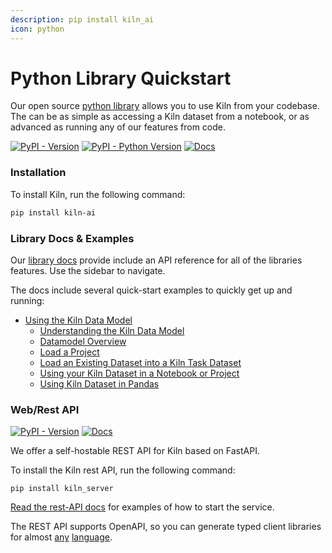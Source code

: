 ```yaml
---
description: pip install kiln_ai
icon: python
---
```


# Python Library Quickstart

Our open source [python library](https://pypi.org/project/kiln-ai/) allows you to use Kiln from your codebase. The can be as simple as accessing a Kiln dataset from a notebook, or as advanced as running any of our features from code.

[![PyPI - Version](https://img.shields.io/pypi/v/kiln-ai.svg?logo=pypi\&label=PyPI\&logoColor=gold)](https://pypi.org/project/kiln-ai/) [![PyPI - Python Version](https://img.shields.io/pypi/pyversions/kiln-ai.svg?logo=python\&label=Python\&logoColor=gold)](https://pypi.org/project/kiln-ai/) [![Docs](https://img.shields.io/badge/docs-pdoc-blue)](https://kiln-ai.github.io/Kiln/kiln_core_docs/index.html)&#x20;

### Installation

To install Kiln, run the following command:

```bash
pip install kiln-ai
```

### Library Docs & Examples

Our [library docs](https://kiln-ai.github.io/Kiln/kiln_core_docs/kiln_ai.html) provide include an API reference for all of the libraries features. Use the sidebar to navigate.

The docs include several quick-start examples to quickly get up and running:

* [Using the Kiln Data Model](https://kiln-ai.github.io/Kiln/kiln_core_docs/kiln_ai.html#using-the-kiln-data-model)
  * [Understanding the Kiln Data Model](https://kiln-ai.github.io/Kiln/kiln_core_docs/kiln_ai.html#understanding-the-kiln-data-model)
  * [Datamodel Overview](https://kiln-ai.github.io/Kiln/kiln_core_docs/kiln_ai.html#datamodel-overview)
  * [Load a Project](https://kiln-ai.github.io/Kiln/kiln_core_docs/kiln_ai.html#load-a-project)
  * [Load an Existing Dataset into a Kiln Task Dataset](https://kiln-ai.github.io/Kiln/kiln_core_docs/kiln_ai.html#load-an-existing-dataset-into-a-kiln-task-dataset)
  * [Using your Kiln Dataset in a Notebook or Project](https://kiln-ai.github.io/Kiln/kiln_core_docs/kiln_ai.html#using-your-kiln-dataset-in-a-notebook-or-project)
  * [Using Kiln Dataset in Pandas](https://kiln-ai.github.io/Kiln/kiln_core_docs/kiln_ai.html#using-kiln-dataset-in-pandas)

### Web/Rest API

[![PyPI - Version](https://camo.githubusercontent.com/19c9f20a780df4b52075029b50e4ec314b83d20e626eb2bee5ab5e7cac8dc937/68747470733a2f2f696d672e736869656c64732e696f2f707970692f762f6b696c6e2d7365727665722e7376673f6c6f676f3d70797069266c6162656c3d50795049266c6f676f436f6c6f723d676f6c64)](https://pypi.org/project/kiln-server/) [![Docs](https://camo.githubusercontent.com/c60086f2069661becba8f0466057804ae55ace5a870d151681539e6ee77c3f55/68747470733a2f2f696d672e736869656c64732e696f2f62616467652f646f63732d4f70656e4150492d626c7565)](https://kiln-ai.github.io/Kiln/kiln_server_openapi_docs/index.html)

We offer a self-hostable REST API for Kiln based on FastAPI.&#x20;

To install the Kiln rest API, run the following command:

```
pip install kiln_server
```

[Read the rest-API docs](https://kiln-ai.github.io/Kiln/kiln_server_openapi_docs/index.html) for examples of how to start the service.

The REST API supports OpenAPI, so you can generate typed client libraries for almost [any](https://github.com/swagger-api/swagger-codegen) [language](https://openapi-generator.tech/docs/generators).
